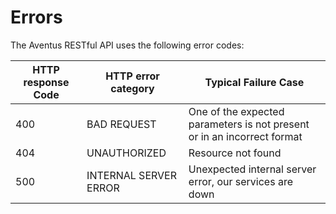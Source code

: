 # Errors

The Aventus RESTful API uses the following error codes:

<!--- Specifically the errors relating to THIS guide. -->

HTTP response Code | HTTP error category | Typical Failure Case
-- | -- | --
400 | BAD REQUEST | One of the expected parameters is not present or in an incorrect format
404| UNAUTHORIZED | Resource not found
500 | INTERNAL SERVER ERROR | Unexpected internal server error, our services are down
